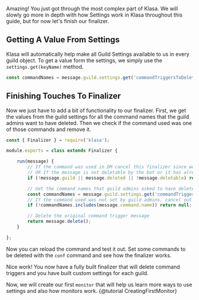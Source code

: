 Amazing! You just got through the most complex part of Klasa. We will slowly go more in depth with how Settings work in Klasa throughout this guide, but for now let's finish our finalizer.

## Getting A Value From Settings

Klasa will automatically help make all Guild Settings available to us in every guild object. To get a value form the settings, we simply use the `settings.get(keyName)` method.

```js
const commandNames = message.guild.settings.get('commandTriggersToDelete');
```

## Finishing Touches To Finalizer

Now we just have to add a bit of functionality to our finalizer. First, we get the values from the guild settings for all the command names that the guild admins want to have deleted. Then we check if the command used was one of those commands and remove it.

```ts
const { Finalizer } = require('klasa');

module.exports = class extends Finalizer {

	run(message) {
		// If the command was used in DM cancel this finalizer since we can't delete users messages in a DM.
		// OR If the message is not deletable by the bot or it has already been deleted cancel out
		if (!message.guild || message.deleted || !message.deletable) return null;

		// Get the command names that guild admins asked to have deleted on their server
		const commandNames = message.guild.settings.get('commandTriggersToDelete');
		// If the command used was not set by guild admins, cancel out
		if (!commandNames.includes(message.command.name)) return null;

		// Delete the original command trigger message
		return message.delete();
	}

};
```

Now you can reload the command and test it out. Set some commands to be deleted with the `conf` command and see how the finalizer works.

Nice work! You now have a fully built finalizer that will delete command triggers and you have built custom settings for each guild.

Now, we will create our first `monitor` that will help us learn more ways to use settings and also how monitors work. {@tutorial CreatingFirstMonitor}
